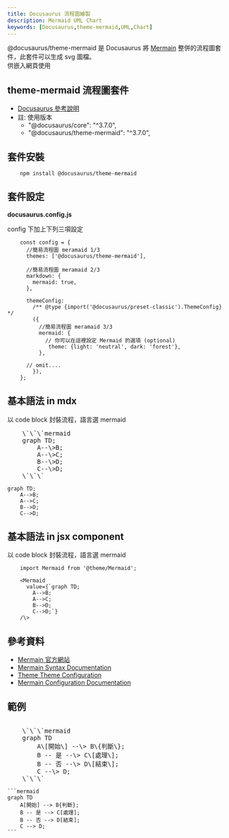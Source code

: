 ```yaml
---
title: Docusaurus 流程圖繪製
description: Mermaid UML Chart
keywords: [Docusaurus,theme-mermaid,UML,Chart] 
---
```


 @docusaurus/theme-mermaid 是 Docusaurus 將 [Mermain](https://mermaid.js.org/) 整併的流程圖套件，此套件可以生成 svg 圖檔。  
 供嵌入網頁使用


## theme-mermaid 流程圖套件
* [Docusaurus 參考說明](https://docusaurus.io/docs/next/markdown-features/diagrams)
* 註: 使用版本
    * "@docusaurus/core": "^3.7.0",
    * "@docusaurus/theme-mermaid": "^3.7.0",

## 套件安裝

```
    npm install @docusaurus/theme-mermaid
```

## 套件設定

__docusaurus.config.js__

config 下加上下列三項設定

```
    const config = {
      //簡易流程圖 meramaid 1/3
      themes: ['@docusaurus/theme-mermaid'],
      
      //簡易流程圖 meramaid 2/3
      markdown: {
        mermaid: true,
      },
    
      themeConfig:
        /** @type {import('@docusaurus/preset-classic').ThemeConfig} */
        ({
          //簡易流程圖 meramaid 3/3
          mermaid: {
            // 你可以在這裡設定 Mermaid 的選項 (optional)
             theme: {light: 'neutral', dark: 'forest'},
          },
      
      // omit....    
        }),
    };
```

## 基本語法 in mdx

以 code block 封裝流程，語言選 mermaid

<pre>
    \`\`\`mermaid
    graph TD;
        A--\>B;
        A--\>C;
        B--\>D;
        C--\>D;
    \`\`\`
</pre>

```mermaid
graph TD;
    A-->B;
    A-->C;
    B-->D;
    C-->D;
```

## 基本語法 in jsx component

以 code block 封裝流程，語言選 mermaid

```
    import Mermaid from '@theme/Mermaid';
    
    <Mermaid
      value={`graph TD;
        A-->B;
        A-->C;
        B-->D;
        C-->D;`}
    /\>
```


## 參考資料
* [Mermain 官方網站](https://mermaid.js.org/)
* [Mermain Syntax Documentation](https://mermaid.js.org/intro/syntax-reference.html)
* [Theme Theme Configuration](https://mermaid.js.org/config/theming.html)
* [Mermain Configuration Documentation](https://mermaid.js.org/config/configuration.html)


## 範例

<pre>    
    \`\`\`mermaid
    graph TD
        A\[開始\] --\> B\{判斷\};
        B -- 是 --\> C\[處理\];
        B -- 否 --\> D\[結束\];
        C --\> D;
    \`\`\`
</pre>    

    ```mermaid
    graph TD
        A[開始] --> B{判斷};
        B -- 是 --> C[處理];
        B -- 否 --> D[結束];
        C --> D;
    ```